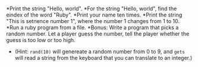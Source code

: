 *Print the string "Hello, world".
*For the string "Hello, world", find the eindex of the word "Ruby".
*Print your name ten times.
*Print the string "This is setnence number 1", where the number 1 changes from 1 to 10.
*Run a ruby program from a file.
*Bonus: Write a program that picks a random number. Let a player guess the number, tell the player whether the guess is too low or too high.
*  (Hint: `rand(10)` will genereate a random number from 0 to 9, and `gets` will read a string from the keyboard that you can translate to an integer.)
